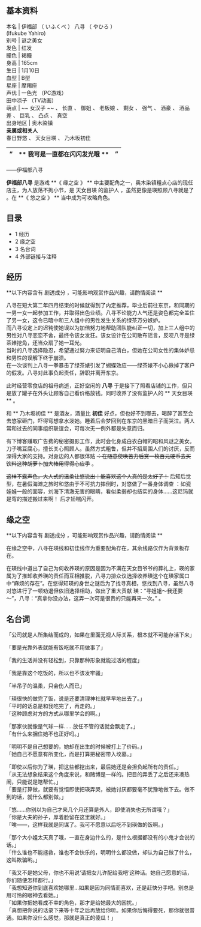 **基本资料**  
---  
本名  |  伊福部  （  いふくべ  ）  八寻  （  やひろ  ）    
(Ifukube Yahiro)  
别号  |  谜之美女   
发色  |  红发   
瞳色  |  褐瞳   
身高  |  165cm   
生日  |  1月10日   
血型  |  B型   
星座  |  摩羯座   
声优  |  一色光  （PC游戏）   
田中凉子  （TV动画）  
萌点  |  ~~ 女汉子  ~~ 、  长直  、  御姐  、  老板娘  、  剩女  、  强气  、  酒豪  、  酒品差  、  巨乳  、  凸点  、  真空   
出身地区  |  奥木染镇   
**亲属或相关人**  
春日野悠  、  天女目瑛  、  乃木坂初佳  
  
“  |  ** 我可是一直都在闪闪发光哦  ** |  ”   
---|---|---  
——伊福部八寻  
  
**伊福部八寻** 是游戏 **《 缘之空  》 ** 中主要配角之一，奥木染镇粗点心店的现任店主，为人放荡不拘小节，是  天女目瑛  的监护人
，虽然更像是瑛照顾八寻就是了  。在 **《 悠之空  》 ** 当中成为可攻略角色。

##  目录

  * 1  经历 
  * 2  缘之空 
  * 3  名台词 
  * 4  外部链接与注释 

##  经历

**以下内容含有 剧透成分  ，可能影响观赏作品兴趣，请酌情阅读 **

八寻在短大第二年四月结束的时候就得到了内定推荐，毕业后前往东京，和同期的一男一女一起参加工作，并取得出色业绩。八寻不论能力人气还是姿色都完全盖住了另一女，这令已暗中和三人组中的男性发生关系的绿茶万分嫉妒。  
而八寻设定上的迟钝使她误以为加倍努力地帮助团队能纠正一切，加上三人组中的男性对八寻恋恋不舍，最终令该女发狂。该女设计在公司散布谣言，反咬八寻是绿茶婊挖角，还当众扇了她一耳光。  
当时的八寻选择隐忍，希望通过努力来证明自己清白，但她在公司女性的集体妒忌和男性的误解下终于崩溃。  
在一次谈判上八寻一拳暴击了绿茶婊引发了蝴蝶效应——绿茶婊不小心揪掉了客户的假发。八寻对此事负起责任，辞职并离开东京。

此时经营零食店的祖母病逝，正好空闲的 **八寻** 于是接下了照看店铺的工作，但只是放了罐子在外头让顾客自己看价格放钱。同时收养了没有监护人的 **
天女目瑛  ** 。

和 ** 乃木坂初佳  ** 是酒友，酒量比 **初佳**
好点，但也好不到哪去，喝醉了甚至会去悠家砸门，吓得穹想拿水泼她。睡着后会梦回到在东京的黑暗日子而哭泣。两人常和过去的同事组织联谊会，可每次无一例外都是失意而归。

有下博客赚取广告费的秘密摄影工作，此时会化身成白衣白帽的昭和风谜之美女。  
刀子嘴豆腐心，擅长关心照顾人。虽然方式粗鲁，但并不招周围人们的讨厌，反而深得大家的支持。对身边的人都很体贴
~~：在随意使唤苦力后赏一枚百元硬币去买饮料这种胡萝卜加大棒用得得心应手~~ 。

~~这样不露声色，大人式的温柔让悠说出：能喜欢这个人真的是太好了！~~ 后知后觉型，在暑假海滩之旅时和悠由于不可抗力摔倒时，对悠做了一番身体调查
：如瓷娃娃一般的面容，刘海下清澈无害的眼睛，看似柔弱却也结实的身体……这尼玛就是穹的描述搬过来啊！  后才娇喘闪开。

##  缘之空

**以下内容含有 剧透成分  ，可能影响观赏作品兴趣，请酌情阅读 **

在缘之空中，八寻在瑛线和初佳线作为重要配角存在，其余线路仅作为背景板存在。

在瑛线中道出了自己为何收养瑛的原因是因为不满在天女目爷爷的葬礼上，瑛的家属为了推卸收养瑛的责任而互相推脱，八寻力排众议选择收养瑛这个在瑛家属口中“麻烦的存在”。在悠得知瑛的身世之谜后为了找寻真相，悠找到八寻，虽然八寻对悠进行了一顿劝退但依旧选择相助，做出了重大贡献
瑛：“寻姐姐～我还要～”，八寻：“真拿你没办法，这弄一次可是很贵的只能再来一次。”  。

##  名台词

「公司就是人所集结而成的，如果在里面无视人际关系，根本就不可能存活下来」

「要是光靠外表就能有饭吃就不用做事了」

「我的生活并没有轻松到，只靠那种形象就能过活的程度」

「我是靠这个吃饭的，所以也不该发牢骚」

「半吊子的温柔，只会伤人而已」

「瑛很快的做完了饭，说是还要清理神社就早早地出去了。」  
「平时的话总是和我吃完了，再走的。」  
「这种顾虑对方的方式从哪里学会的啊。」

「那家伙就像是气球一样……放任不管的话就会飘走了。」  
「有什么来捆住她不也正好吗。」

「明明不是自己想要的，她却在出生的时候被打上了价码。」  
「她自己不愿意有所变化，而是打算把秘密带入坟墓。」

「即使以后你为了瑛，把这些都挖出来，最后她还是会担负起所有的责任。」  
「从无法想象结果这个角度来说，和赌博是一样的。把目的弄丢了之后还来凑热闹，只能说是瞎帮忙。」  
「要是打算做，就要有觉悟即使把瑛弄哭，被她讨厌都要毫不犹豫地做下去。做不到的话，就什么都别做。」

「悠……你别以为自己才来几个月还算是外人，即使消失也无所谓哦？」  
「你是大夫的孙子，厚着脸留在这里就好。」  
「唉——，这样我就是同谋了。我可不愿意以后吃不到瑛做的饭啊。」

「那个大小姐太天真了哦，一直在身边什么的，是什么根据都没有的小鬼才会说的话。」  
「什么谁也不能拯救，谁也不会快乐的，明明什么都没做，却认为自己做了什么，这叫欺骗哟。」

「我又不是她父母，你也不用说‘请把女儿许配给我吧’这种话。她自己愿意的话，你们随便怎样都行。」  
「我想知道你到底喜欢她哪里…如果是因为同情而喜欢，还是赶快分手吧。别总是用可怜的眼神去看她。」  
「如果你把她看成不幸的角色，那才是给她最大的困扰。」  
「真想把你说的话录下来等十年之后再放给你听。如果你后悔得要死，那你就很普通。如果你没什么感觉，那就是真正的傻瓜！」